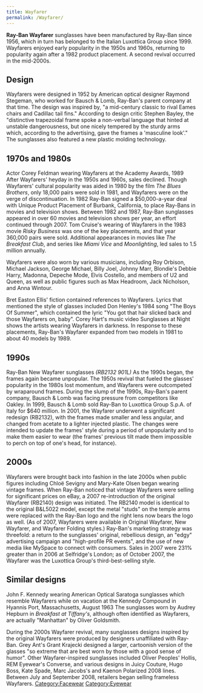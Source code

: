 ```yaml
---
title: Wayfarer
permalink: /Wayfarer/
---
```


**Ray-Ban Wayfarer** sunglasses have been manufactured by Ray-Ban since
1956, which in turn has belonged to the Italian Luxottica Group since
1999. Wayfarers enjoyed early popularity in the 1950s and 1960s,
returning to popularity again after a 1982 product placement. A second
revival occurred in the mid-2000s.



## Design

Wayfarers were designed in 1952 by American optical designer Raymond
Stegeman, who worked for Bausch & Lomb, Ray-Ban's parent company at that
time. The design was inspired by, "a mid-century classic to rival Eames
chairs and Cadillac tail fins." According to design critic Stephen
Bayley, the "distinctive trapezoidal frame spoke a non-verbal language
that hinted at unstable dangerousness, but one nicely tempered by the
sturdy arms which, according to the advertising, gave the frames a
'masculine look'." The sunglasses also featured a new plastic molding
technology.

## 1970s and 1980s

Actor Corey Feldman wearing Wayfarers at the Academy Awards, 1989 After
Wayfarers' heyday in the 1950s and 1960s, sales declined. Though
Wayfarers' cultural popularity was aided in 1980 by the film *The Blues
Brothers*, only 18,000 pairs were sold in 1981, and Wayfarers were on
the verge of discontinuation. In 1982 Ray-Ban signed a $50,000-a-year
deal with Unique Product Placement of Burbank, California, to place
Ray-Bans in movies and television shows. Between 1982 and 1987, Ray-Ban
sunglasses appeared in over 60 movies and television shows per year, an
effort continued through 2007. Tom Cruise's wearing of Wayfarers in the
1983 movie *Risky Business* was one of the key placements, and that year
360,000 pairs were sold. Additional appearances in movies like *The
Breakfast Club*, and series like *Miami Vice* and *Moonlighting*, led
sales to 1.5 million annually.

Wayfarers were also worn by various musicians, including Roy Orbison,
Michael Jackson, George Michael, Billy Joel, Johnny Marr, Blondie's
Debbie Harry, Madonna, Depeche Mode, Elvis Costello, and members of U2
and Queen, as well as public figures such as Max Headroom, Jack
Nicholson, and Anna Wintour.

Bret Easton Ellis' fiction contained references to Wayfarers. Lyrics
that mentioned the style of glasses included Don Henley's 1984 song "The
Boys Of Summer", which contained the lyric "You got that hair slicked
back and those Wayfarers on, baby". Corey Hart's music video Sunglasses
at Night shows the artists wearing Wayfarers in darkness. In response to
these placements, Ray-Ban's Wayfarer expanded from two models in 1981 to
about 40 models by 1989.

## 1990s

Ray-Ban New Wayfarer sunglasses *(RB2132 901L)* As the 1990s began, the
frames again became unpopular. The 1950s revival that fueled the
glasses' popularity in the 1980s lost momentum, and Wayfarers were
outcompeted by wraparound frames. During the slump of the 1990s,
Ray-Ban's parent company, Bausch & Lomb was facing pressure from
competitors like Oakley. In 1999, Bausch & Lomb sold Ray-Ban to
Luxottica Group S.p.A. of Italy for $640 million. In 2001, the Wayfarer
underwent a significant redesign (RB2132), with the frames made smaller
and less angular, and changed from acetate to a lighter injected
plastic. The changes were intended to update the frames' style during a
period of unpopularity and to make them easier to wear (the frames'
previous tilt made them impossible to perch on top of one's head, for
instance).

## 2000s

Wayfarers were brought back into fashion in the late 2000s when public
figures including Chloë Sevigny and Mary-Kate Olsen began wearing
vintage frames. When Ray-Ban noticed that vintage Wayfarers were selling
for significant prices on eBay, a 2007 re-introduction of the original
Wayfarer (RB2140) design was initiated. The RB2140 model is identical to
the original B&L5022 model, except the metal "studs" on the temple arms
were replaced with the Ray-Ban logo and the right lens now bears the
logo as well. (As of 2007, Wayfarers were available in Original
Wayfarer, New Wayfarer, and Wayfarer Folding styles.) Ray-Ban's
marketing strategy was threefold: a return to the sunglasses' original,
rebellious design, an "edgy" advertising campaign and "high-profile PR
events", and the use of new media like MySpace to connect with
consumers. Sales in 2007 were 231% greater than in 2006 at Selfridge's
London; as of October 2007, the Wayfarer was the Luxottica Group's
third-best-selling style.

## Similar designs

John F. Kennedy wearing American Optical Saratoga sunglasses which
resemble Wayfarers while on vacation at the Kennedy Compound in Hyannis
Port, Massachusetts, August 1963 The sunglasses worn by Audrey Hepburn
in *Breakfast at Tiffany's*, although often identified as Wayfarers, are
actually "Manhattan" by Oliver Goldsmith.

During the 2000s Wayfarer revival, many sunglasses designs inspired by
the original Wayfarers were produced by designers unaffiliated with
Ray-Ban. Grey Ant's Grant Krajecki designed a larger, cartoonish version
of the glasses "so extreme that are best worn by those with a good sense
of humor". Other Wayfarer-inspired sunglasses included Oliver Peoples'
Hollis, REM Eyewear's Converse, and various designs in Juicy Couture,
Hugo Boss, Kate Spade, Marc Jacobs's and Kaenon Polarized 2008 lines.
Between July and September 2008, retailers began selling frameless
Wayfarers. [Category:Facewear](/Category:Facewear "wikilink")
[Category:Eyewear](/Category:Eyewear "wikilink")